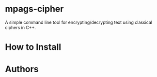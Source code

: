 # mpags-cipher
A simple command line tool for encrypting/decrypting text using classical ciphers in C++.

# How to Install

# Authors

